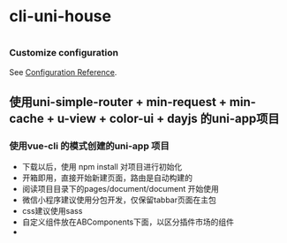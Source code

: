 # cli-uni-house
# 
### Customize configuration
See [Configuration Reference](https://cli.vuejs.org/config/).

## 使用uni-simple-router + min-request + min-cache + u-view + color-ui + dayjs 的uni-app项目






### 使用vue-cli 的模式创建的uni-app 项目

- 下载以后，使用 npm install 对项目进行初始化
- 开箱即用，直接开始新建页面，路由是自动构建的
- 阅读项目目录下的pages/document/document 开始使用
- 微信小程序建议使用分包开发，仅保留tabbar页面在主包
- css建议使用sass
- 自定义组件放在ABComponents下面，以区分插件市场的组件
- 